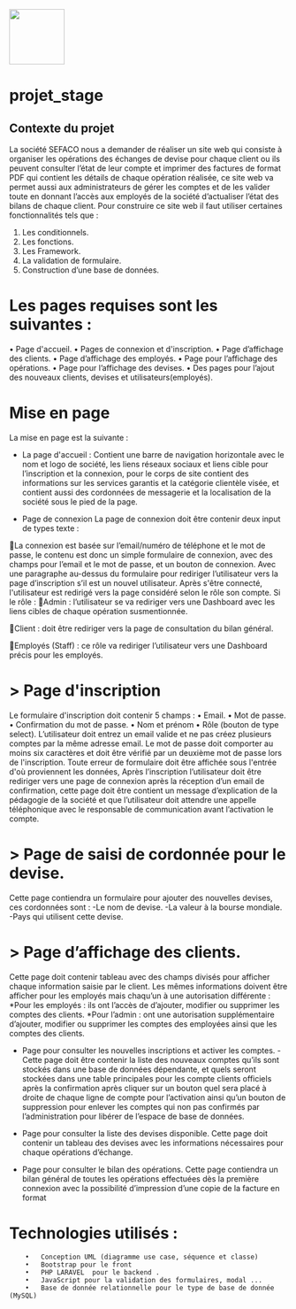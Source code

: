 <img style="width: 100px;" src="https://user-images.githubusercontent.com/93930380/177550298-9d15c601-3087-49ab-9f8f-3d5ebae0288e.png">


# projet_stage

## Contexte du projet
La société SEFACO nous a demander de réaliser un site web qui consiste à organiser les opérations des échanges de devise pour chaque client ou ils peuvent consulter l’état de leur compte et imprimer des factures de format PDF qui contient les détails de chaque opération réalisée, ce site web va permet aussi aux administrateurs de gérer les comptes et de les valider toute en donnant l’accès aux employés de la société d’actualiser l’état des bilans de chaque client. Pour construire ce site web il faut utiliser certaines fonctionnalités tels que :
  1.	Les conditionnels.
  2.	Les fonctions.
  3.	Les Framework. 
  4.	La validation de formulaire.
  5.	Construction d’une base de données.
# Les pages requises sont les suivantes :
  •	Page d'accueil.
  •	Pages de connexion et d'inscription.
  •	Page d’affichage des clients.
  •	Page d’affichage des employés.
  •	Page pour l’affichage des opérations.
  •	Page pour l’affichage des devises.
  •	Des pages pour l’ajout des nouveaux clients, devises et utilisateurs(employés).
# Mise en page 
La mise en page est la suivante :

- La page d'accueil :
Contient une barre de navigation horizontale avec le nom et logo de société, les liens réseaux sociaux et liens cible pour l’inscription et la connexion, pour le corps de site contient des informations sur les services garantis et la catégorie clientèle visée, et contient aussi des cordonnées de messagerie et la localisation de la société sous le pied de la page.



- Page de connexion 
La page de connexion doit être contenir deux input de types texte :

La connexion est basée sur l’email/numéro de téléphone et le mot de passe, le contenu est donc un simple formulaire de connexion, avec des champs pour l’email et le mot de passe, et un bouton de connexion. Avec une paragraphe au-dessus du formulaire pour rediriger l’utilisateur vers la page d’inscription s’il est un nouvel utilisateur.
Après s'être connecté, l'utilisateur est redirigé vers la page considéré selon le rôle son compte.
Si le rôle :
Admin : l’utilisateur se va rediriger vers une Dashboard avec les liens cibles de chaque opération susmentionnée.  

Client : doit être rediriger vers la page de consultation du bilan général.

Employés (Staff) : ce rôle va rediriger l’utilisateur vers une Dashboard précis pour les employés.


# > Page d'inscription
Le formulaire d'inscription doit contenir 5 champs :
•	Email.
•	Mot de passe.
•	Confirmation du mot de passe.
•	Nom et prénom
•	Rôle (bouton de type select).
L’utilisateur doit entrez un email valide et ne pas créez plusieurs comptes par la même adresse email. Le mot de passe doit comporter au moins six caractères et doit être vérifié par un deuxième mot de passe lors de l'inscription. Toute erreur de formulaire doit être affichée sous l'entrée d'où proviennent les données,
Après l’inscription l’utilisateur doit être rediriger vers une page de connexion après la réception d’un email de confirmation, cette page doit être contient un message d’explication de la pédagogie de la société et que l’utilisateur doit attendre une appelle téléphonique avec le responsable de communication avant l’activation le compte.


# > Page de saisi de cordonnée pour le devise.
Cette page contiendra un formulaire pour ajouter des nouvelles devises, ces cordonnées sont :
-Le nom de devise.
-La valeur à la bourse mondiale.
-Pays qui utilisent cette devise.



# > Page d’affichage des clients.
Cette page doit contenir tableau avec des champs divisés pour afficher chaque information saisie par le client. Les mêmes informations doivent être afficher pour les employés mais chaqu’un à une autorisation différente :
*Pour les employés : ils ont l’accès de d’ajouter, modifier ou supprimer les comptes     des clients.
*Pour l’admin : ont une autorisation supplémentaire d’ajouter, modifier ou supprimer les comptes des employées ainsi que les comptes des clients. 
- Page pour consulter les nouvelles inscriptions et activer les comptes.
-Cette page doit être contenir la liste des nouveaux comptes qu’ils sont stockés dans une base de données dépendante, et quels seront stockées dans une table principales pour les compte clients officiels après la confirmation après cliquer sur un bouton quel sera placé à droite de chaque ligne de compte pour l’activation ainsi qu’un bouton de suppression pour enlever les comptes qui non pas confirmés par l’administration pour libérer de l’espace de base de données.  


- Page pour consulter la liste des devises disponible.
Cette page doit contenir un tableau des devises avec les informations nécessaires pour chaque opérations d’échange.
- Page pour consulter le bilan des opérations.
Cette page contiendra un bilan général de toutes les opérations effectuées dès la première connexion avec la possibilité d’impression d’une copie de la facture en format 
  
# Technologies utilisés :
        •	Conception UML (diagramme use case, séquence et classe)
        •	Bootstrap pour le front
        •	PHP LARAVEL  pour le backend .
        •	JavaScript pour la validation des formulaires, modal ...
        •	Base de donnée relationnelle pour le type de base de donnée (MySQL)
